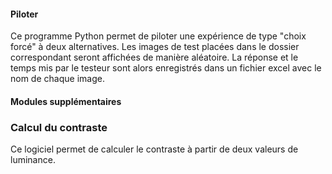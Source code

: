 
#### Piloter

Ce programme Python permet de piloter une expérience de type "choix forcé" à deux alternatives. Les images de test placées dans le dossier correspondant seront affichées de manière aléatoire. La réponse et le temps mis par le testeur sont alors enregistrés dans un fichier excel avec le nom de chaque image. 

#### Modules supplémentaires

### Calcul du contraste

Ce logiciel permet de calculer le contraste à partir de deux valeurs de luminance. 
